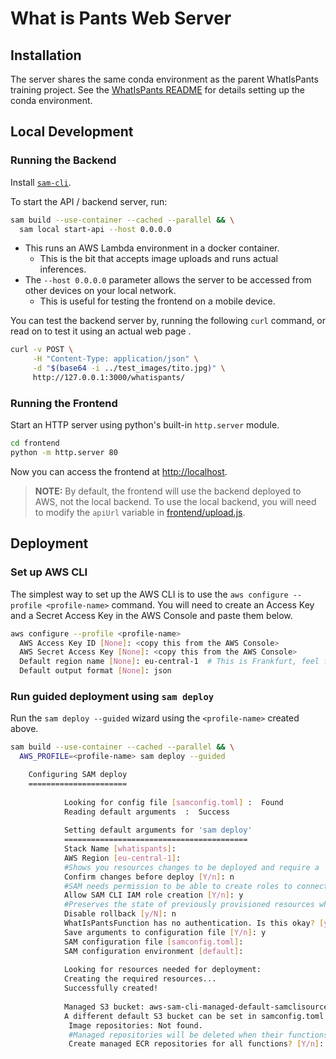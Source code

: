 # What is Pants Web Server

## Installation
The server shares the same conda environment as the parent WhatIsPants
training project. See the [WhatIsPants README](../README.md) for
details setting up the conda environment.

## Local Development

### Running the Backend
Install
[`sam-cli`](https://docs.aws.amazon.com/serverless-application-model/latest/developerguide/install-sam-cli.html).

To start the API / backend server, run:
```bash
sam build --use-container --cached --parallel && \
  sam local start-api --host 0.0.0.0
```

* This runs an AWS Lambda environment in a docker container.
  * This is the bit that accepts image uploads and runs actual inferences.
* The `--host 0.0.0.0` parameter allows the server to be accessed from other 
  devices on your local network.
  * This is useful for testing the frontend on a mobile device.

You can test the backend server by, running the following `curl` command,
or read on to test it using an actual web page .
```bash
curl -v POST \
     -H "Content-Type: application/json" \
     -d "$(base64 -i ../test_images/tito.jpg)" \
     http://127.0.0.1:3000/whatispants/
```

### Running the Frontend
Start an HTTP server using python's built-in `http.server` module.
```bash
cd frontend
python -m http.server 80
```
Now you can access the frontend at [http://localhost](http://localhost).

> **NOTE:** By default, the frontend will use the backend deployed to AWS,
> not the local backend. To use the local backend, you will need to modify
> the `apiUrl` variable in [frontend/upload.js](frontend/upload.js).

## Deployment

### Set up AWS CLI
The simplest way to set up the AWS CLI is to use the `aws configure --profile <profile-name>` command.
You will need to create an Access Key and a Secret Access Key in the AWS Console
and paste them below.
```bash
aws configure --profile <profile-name>                  
  AWS Access Key ID [None]: <copy this from the AWS Console>
  AWS Secret Access Key [None]: <copy this from the AWS Console>
  Default region name [None]: eu-central-1  # This is Frankfurt, feel free to choose another region
  Default output format [None]: json
```

### Run guided deployment using `sam deploy`
Run the `sam deploy --guided` wizard using the `<profile-name>` created above.
```bash
sam build --use-container --cached --parallel && \
  AWS_PROFILE=<profile-name> sam deploy --guided

    Configuring SAM deploy
    ======================
    
            Looking for config file [samconfig.toml] :  Found
            Reading default arguments  :  Success
    
            Setting default arguments for 'sam deploy'
            =========================================
            Stack Name [whatispants]: 
            AWS Region [eu-central-1]: 
            #Shows you resources changes to be deployed and require a 'Y' to initiate deploy
            Confirm changes before deploy [Y/n]: n
            #SAM needs permission to be able to create roles to connect to the resources in your template
            Allow SAM CLI IAM role creation [Y/n]: y
            #Preserves the state of previously provisioned resources when an operation fails
            Disable rollback [y/N]: n
            WhatIsPantsFunction has no authentication. Is this okay? [y/N]: y
            Save arguments to configuration file [Y/n]: y
            SAM configuration file [samconfig.toml]: 
            SAM configuration environment [default]: 
    
            Looking for resources needed for deployment:
            Creating the required resources...
            Successfully created!
    
            Managed S3 bucket: aws-sam-cli-managed-default-samclisourcebucket-zjevpajgf53z
            A different default S3 bucket can be set in samconfig.toml and auto resolution of buckets turned off by setting resolve_s3=False
             Image repositories: Not found.
             #Managed repositories will be deleted when their functions are removed from the template and deployed
             Create managed ECR repositories for all functions? [Y/n]: y
```